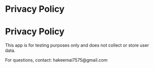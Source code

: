 <!DOCTYPE html>
<html>
<head>
    <h1>Privacy Policy</h1>
</head>
<body>
    <h1>Privacy Policy</h1>
    <p>This app is for testing purposes only and does not collect or store user data.</p>
    <p>For questions, contact: hakeemai7575@gmail.com</p>
</body>
</html>
